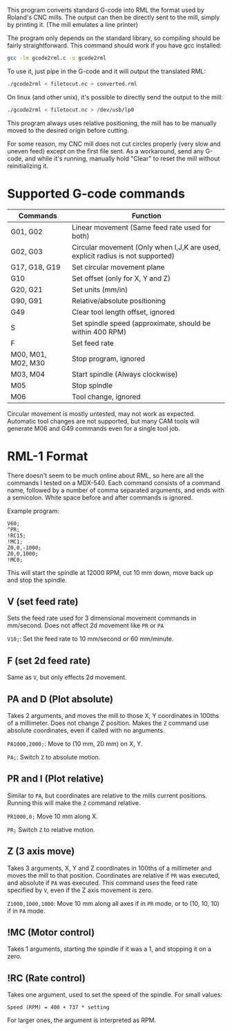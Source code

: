 This program converts standard G-code into RML the format used by Roland's CNC mills.
The output can then be directly sent to the mill, simply by printing it. (The mill emulates a line printer)

The program only depends on the standard library, so compiling should be fairly straightforward.
This command should work if you have gcc installed:

```sh
gcc -lm gcode2rml.c -o gcode2rml
```

To use it, just pipe in the G-code and it will output the translated RML:

```sh
./gcode2rml < filetocut.nc > converted.rml
```

On linux (and other unix), it's possible to directly send the output to the mill:

```sh
./gcode2rml < filetocut.nc > /dev/usb/lp0
```

This program always uses relative positioning, the mill has to be manually moved to the desired origin before cutting.

For some reason, my CNC mill does not cut circles properly (very slow and uneven feed) except on the first file sent.
As a workaround, send any G-code, and while it's running, manually hold "Clear" to reset the mill without reinitializing it.

# Supported G-code commands

|Commands|Function|
|-|-|
|G01, G02|Linear movement (Same feed rate used for both)|
|G02, G03|Circular movement (Only when I,J,K are used, explicit radius is not supported)|
|G17, G18, G19|Set circular movement plane|
|G10|Set offset (only for X, Y and Z)|
|G20, G21|Set units (mm/in)|
|G90, G91|Relative/absolute positioning|
|G49|Clear tool length offset, ignored|
|S|Set spindle speed (approximate, should be within 400 RPM)|
|F|Set feed rate|
|M00, M01, M02, M30|Stop program, ignored|
|M03, M04|Start spindle (Always clockwise)|
|M05|Stop spindle|
|M06|Tool change, ignored|

Circular movement is mostly untested, may not work as expected.
Automatic tool changes are not supported, but many CAM tools will generate M06 and G49 commands even for a single tool job.

# RML-1 Format

There doesn't seem to be much online about RML, so here are all the commands I tested on a MDX-540.
Each command consists of a command name, followed by a number of comma separated arguments, and ends with a semicolon.
White space before and after commands is ignored. 

Example program:

```
V60;
^PR;
!RC15;
!MC1;
Z0,0,-1000;
Z0,0,1000;
!MC0;
```

This will start the spindle at 12000 RPM, cut 10 mm down, move back up and stop the spindle.

## V (set feed rate)

Sets the feed rate used for 3 dimensional movement commands in mm/second.
Does not affect 2d movement like `PR` or `PA`


`V10;`: Set the feed rate to 10 mm/second or 60 mm/minute.

## F (set 2d feed rate)

Same as `V`, but only effects 2d movement.

## PA and D (Plot absolute)

Takes 2 arguments, and moves the mill to those X, Y coordinates in 100ths of a millimeter.
Does not change Z position.
Makes the `Z` command use absolute coordinates, even if called with no arguments.

`PA1000,2000;`: Move to (10 mm, 20 mm) on X, Y.

`PA;`: Switch `Z` to absolute motion.

## PR and I (Plot relative)

Similar to `PA`, but coordinates are relative to the mills current positions.
Running this will make the `Z` command relative.

`PR1000,0;` Move 10 mm along  X.

`PR;` Switch `Z` to relative motion.

## Z (3 axis move)

Takes 3 arguments, X, Y and Z coordinates in 100ths of a millimeter and moves the mill to that position.
Coordinates are relative if `PR` was executed, and absolute if `PA` was executed.
This command uses the feed rate specified by `V`, even if the Z axis movement is zero.

`Z1000,1000,1000`: Move 10 mm along all axes if in `PR` mode, or to (10, 10, 10) if in `PA` mode.

## !MC (Motor control)

Takes 1 arguments, starting the spindle if it was a 1, and stopping it on a zero.

## !RC (Rate control)

Takes one argument, used to set the speed of the spindle. For small values:

```
Speed (RPM) = 400 + 737 * setting
```

For larger ones, the argument is interpreted as RPM.
